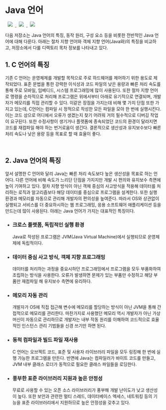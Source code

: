 # Java 언어
<a href="http://melonicedlatte.com/">
    <img src="https://img.shields.io/badge/Language-red"
        style="height : auto; margin-left : 8px; margin-right : 8px;"/>
    <img src="https://img.shields.io/badge/Java-orange"
        style="height : auto; margin-left : 8px; margin-right : 8px;"/>
    <img src="https://img.shields.io/badge/Repository-yellow"
        style="height : auto; margin-left : 8px; margin-right : 8px;"/>
</a>

다음 저장소는 Java 언어의 특징, 동작 원리, 구성 요소 등을 비롯한 전반적인 Java 언어에 대해 다룬다. 
아래는 절차 지향 언어와 객체 지향 언어(Java와)의 특징을 비교하고, 저장소에서 다룰 디렉토리 목차 정보를 
나타내고 있다. 

## 1. C 언어의 특징
  기존 C 언어는 운영체제를 개발할 목적으로 주로 하드웨어를 제어하기 위한 용도로 제작되었다. 표준 문법을 통한 강력한 
  이식성과 코드 파일의 낮은 용량과 빠른 처리 속도를 통해 주로 모바일, 임베디드, 시스템 프로그래밍에 많이 사용된다. 
  또한 절차 지향 언어로 명령을 순차적으로 처리해 프로그램은 위에서부터 아래로 유기적으로 연결되며, 개발자가 메모리를 
  직접 관리할 수 있다. 이같은 장점을 가지는데 비해 몇 가지 단점 또한 가지고 있는데, C언어는 컴파일 시 정적으로 작성한 
  모든 파일을 모아 한 번에 실행시킨다. 이는 코드 상으로 어디에서 오류가 생겼는지 찾기 어려워 거의 필수적으로 디버깅 
  작업이 요구된다. 또한 수정사항이 생기거나 플랫폼에 종속되었던 코드의 환경이 달라지면 코드를 재컴파일 해야 하는 번거로움이 
  생긴다. 결론적으로 생산성과 유지보수보다 빠른 처리 속도나 낮은 용량 등을 목표로 할 때 효율이 좋다. 

<br>

## 2. Java 언어의 특징
  앞서 설명한 C 언어와 달리 Java는 빠른 처리 속도보다 높은 생산성을 목표로 하는 언어다. 다른 언어에 비해 속도가 
  느리단 단점을 가지지만 개발 시 편의와 유지보수 측면에 높이 기여하고 있다. 절차 지향 방식이 아닌 객체 중심의 
  사고방식을 적용해 데이터를 처리하는 로직과 알고리즘보다 해당 데이터를 중심으로 프로그램을 설계한다. 또한 실행 
  환경과 메모리를 자동으로 관리해 개발자의 편의성을 높여준다. 따라서 OS와 상관없이 실행되고 서비스를 더 중요하시하는 
  웹 프로그래밍, 응용 소프트웨어 애플리케이션 등을 만드는데 많이 사용된다. 아래는 Java 언어가 가지는 대표적인 특징이다. 

* ### 크로스 플랫폼, 독립적인 실행 환경 ###
  Java로 작성된 프로그램은 JVM(Java Virtual Machine)에서 실행되므로 운영체제에 독립적이다. 

* ### 데이터 중심 사고 방식, 객체 지향 프로그래밍 ###
  데이터를 처리하는 과정을 중요시하던 프로그래밍에서 프로그램을 모두 부품화하여 조립하는 방식을 사용한다. 
  오류가 발생하면 문제가 있는 부품만 수정하고 해당 부품만 재컴파일 해 유지보수 측면에 유리하다.

* ### 메모리 자동 관리 ###
  개발자가 OS에 직접 접근해 변수에 메모리를 할당하는 방식이 아닌 JVM을 통해 간접적으로 메모리를 관리한다. 
  마찬가지로 사용했던 메모리 역시 개발자가 아닌 가상머신이 자동으로 관리하므로 개발자는 내부 작동 원리를 
  이해하여 코드적으로 효율적인 인스턴스 관리 기법들을 신경 쓰기만 하면 된다. 

* ### 동적 컴파일과 빌드 파일 재사용 ###
  C 언어는 오브젝트 코드, 표준 및 사용자 라이브러리 파일을 모두 링킹해 한 번에 실행 가능한 프로그램을 만든다. 
  반면에 Java는 컴파일러가 바이트 코드를 만들고, JVM 내부 클래스 로더가 동적으로 필요한 클래스 파일들을 로딩한다. 
  
* ### 풍부한 표준 라이브러리 지원과 높은 안정성 ###
  무료로 사용할 수 있는 오픈 소스 라이브러리가 풍부해 개발 난이도가 낮고 생산성이 높다. 또한 보안과 관련한 
  멀티 스레드, 데이터베이스 엑세스, 네트워킹 등의 기능을 표준 라이브러리에서 지원하므로 높은 안정성을 갖추고 있다. 
  
<br>
